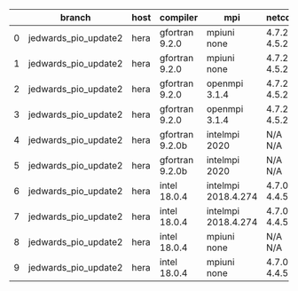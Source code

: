 |    | branch               | host   | compiler        | mpi                 | netcdf      | o_g   | os    | build   | u_pass   | u_fail   | s_pass   | s_fail   | e_pass   | e_fail   | nuopc_pass   | nuopc_fail   | artifacts_hash                                                                                                                                                          | modified                   |
|----|----------------------|--------|-----------------|---------------------|-------------|-------|-------|---------|----------|----------|----------|----------|----------|----------|--------------|--------------|-------------------------------------------------------------------------------------------------------------------------------------------------------------------------|----------------------------|
|  0 | jedwards_pio_update2 | hera   | gfortran 9.2.0  | mpiuni none         | 4.7.2 4.5.2 | O     | Linux | pass    | 12121    | 0        | 8        | 0        | 43       | 0        | 0            | 50           | [artifacts](https://github.com/esmf-org/esmf-test-artifacts/tree/f474157af9b4a39d56731d3c48c3b6a1da33100c/jedwards_pio_update2/hera/gfortran/9.2.0/O/mpiuni/none)       | 2022-03-14 22:33:43.634722 |
|  1 | jedwards_pio_update2 | hera   | gfortran 9.2.0  | mpiuni none         | 4.7.2 4.5.2 | g     | Linux | pass    | pending  | pending  | pending  | pending  | pending  | pending  | pending      | pending      | [artifacts](https://github.com/esmf-org/esmf-test-artifacts/tree/f8ae6849b0b9a50cfc397c2a49e1fdb07b14d2d5/jedwards_pio_update2/hera/gfortran/9.2.0/g/mpiuni/none)       | 2022-03-14 22:33:43.634741 |
|  2 | jedwards_pio_update2 | hera   | gfortran 9.2.0  | openmpi 3.1.4       | 4.7.2 4.5.2 | O     | Linux | fail    | fail     | fail     | fail     | fail     | fail     | fail     | 0            | 50           | [artifacts](https://github.com/esmf-org/esmf-test-artifacts/tree/39dabbd9b9d99947bcb73faec404c4f39a9e4042/jedwards_pio_update2/hera/gfortran/9.2.0/O/openmpi/3.1.4)     | 2022-03-14 22:33:43.634736 |
|  3 | jedwards_pio_update2 | hera   | gfortran 9.2.0  | openmpi 3.1.4       | 4.7.2 4.5.2 | g     | Linux | fail    | fail     | fail     | fail     | fail     | fail     | fail     | 0            | 50           | [artifacts](https://github.com/esmf-org/esmf-test-artifacts/tree/49a660fdc0fa06436f2bb0e09a7a10cdf9d34799/jedwards_pio_update2/hera/gfortran/9.2.0/g/openmpi/3.1.4)     | 2022-03-14 22:33:43.634716 |
|  4 | jedwards_pio_update2 | hera   | gfortran 9.2.0b | intelmpi 2020       | N/A N/A     | O     | Linux | pass    | pending  | pending  | pending  | pending  | pending  | pending  | pending      | pending      | [artifacts](https://github.com/esmf-org/esmf-test-artifacts/tree/3e9d39f5d703169dc4c013fab5b208875e278a17/jedwards_pio_update2/hera/gfortran/9.2.0b/O/intelmpi/2020)    | 2022-03-14 22:33:43.634686 |
|  5 | jedwards_pio_update2 | hera   | gfortran 9.2.0b | intelmpi 2020       | N/A N/A     | g     | Linux | pass    | pending  | pending  | pending  | pending  | pending  | pending  | pending      | pending      | [artifacts](https://github.com/esmf-org/esmf-test-artifacts/tree/4d96fd18aa72485edf9752fd3d0379fb1dcc84aa/jedwards_pio_update2/hera/gfortran/9.2.0b/g/intelmpi/2020)    | 2022-03-14 22:33:43.634710 |
|  6 | jedwards_pio_update2 | hera   | intel 18.0.4    | intelmpi 2018.4.274 | 4.7.0 4.4.5 | O     | Linux | fail    | fail     | fail     | fail     | fail     | fail     | fail     | 0            | 50           | [artifacts](https://github.com/esmf-org/esmf-test-artifacts/tree/fdeb5fbc8c5f2bf40303102a01cf8ab92dbe380a/jedwards_pio_update2/hera/intel/18.0.4/O/intelmpi/2018.4.274) | 2022-03-14 22:33:43.634732 |
|  7 | jedwards_pio_update2 | hera   | intel 18.0.4    | intelmpi 2018.4.274 | 4.7.0 4.4.5 | g     | Linux | fail    | fail     | fail     | fail     | fail     | fail     | fail     | 0            | 50           | [artifacts](https://github.com/esmf-org/esmf-test-artifacts/tree/bbfd3e5fac5d0e7defcbf301e6be4c44fe9e14d4/jedwards_pio_update2/hera/intel/18.0.4/g/intelmpi/2018.4.274) | 2022-03-14 22:33:43.634749 |
|  8 | jedwards_pio_update2 | hera   | intel 18.0.4    | mpiuni none         | N/A N/A     | O     | Linux | fail    | fail     | fail     | fail     | fail     | fail     | fail     | 0            | 50           | [artifacts](https://github.com/esmf-org/esmf-test-artifacts/tree/ced78b65fd6f13a27bde76d774b386f4e434a9e7/jedwards_pio_update2/hera/intel/18.0.4/O/mpiuni/none)         | 2022-03-14 22:33:43.634745 |
|  9 | jedwards_pio_update2 | hera   | intel 18.0.4    | mpiuni none         | 4.7.0 4.4.5 | g     | Linux | pass    | pending  | pending  | pending  | pending  | pending  | pending  | pending      | pending      | [artifacts](https://github.com/esmf-org/esmf-test-artifacts/tree/a9f76034c5795ada7c570008aa4ede6a06583161/jedwards_pio_update2/hera/intel/18.0.4/g/mpiuni/none)         | 2022-03-14 22:33:43.634727 |